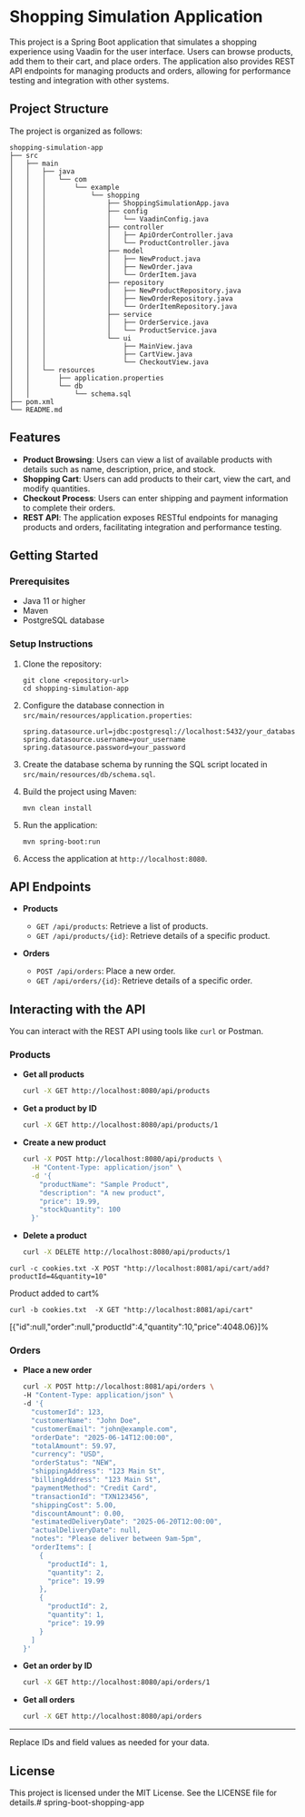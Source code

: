# Shopping Simulation Application

This project is a Spring Boot application that simulates a shopping experience using Vaadin for the user interface. Users can browse products, add them to their cart, and place orders. The application also provides REST API endpoints for managing products and orders, allowing for performance testing and integration with other systems.

## Project Structure

The project is organized as follows:

```
shopping-simulation-app
├── src
│   ├── main
│   │   ├── java
│   │   │   └── com
│   │   │       └── example
│   │   │           └── shopping
│   │   │               ├── ShoppingSimulationApp.java
│   │   │               ├── config
│   │   │               │   └── VaadinConfig.java
│   │   │               ├── controller
│   │   │               │   ├── ApiOrderController.java
│   │   │               │   └── ProductController.java
│   │   │               ├── model
│   │   │               │   ├── NewProduct.java
│   │   │               │   ├── NewOrder.java
│   │   │               │   └── OrderItem.java
│   │   │               ├── repository
│   │   │               │   ├── NewProductRepository.java
│   │   │               │   ├── NewOrderRepository.java
│   │   │               │   └── OrderItemRepository.java
│   │   │               ├── service
│   │   │               │   ├── OrderService.java
│   │   │               │   └── ProductService.java
│   │   │               └── ui
│   │   │                   ├── MainView.java
│   │   │                   ├── CartView.java
│   │   │                   └── CheckoutView.java
│   │   └── resources
│   │       ├── application.properties
│   │       └── db
│   │           └── schema.sql
├── pom.xml
└── README.md
```

## Features

- **Product Browsing**: Users can view a list of available products with details such as name, description, price, and stock.
- **Shopping Cart**: Users can add products to their cart, view the cart, and modify quantities.
- **Checkout Process**: Users can enter shipping and payment information to complete their orders.
- **REST API**: The application exposes RESTful endpoints for managing products and orders, facilitating integration and performance testing.

## Getting Started

### Prerequisites

- Java 11 or higher
- Maven
- PostgreSQL database

### Setup Instructions

1. Clone the repository:
   ```
   git clone <repository-url>
   cd shopping-simulation-app
   ```

2. Configure the database connection in `src/main/resources/application.properties`:
   ```
   spring.datasource.url=jdbc:postgresql://localhost:5432/your_database
   spring.datasource.username=your_username
   spring.datasource.password=your_password
   ```

3. Create the database schema by running the SQL script located in `src/main/resources/db/schema.sql`.

4. Build the project using Maven:
   ```
   mvn clean install
   ```

5. Run the application:
   ```
   mvn spring-boot:run
   ```

6. Access the application at `http://localhost:8080`.

## API Endpoints

- **Products**
  - `GET /api/products`: Retrieve a list of products.
  - `GET /api/products/{id}`: Retrieve details of a specific product.

- **Orders**
  - `POST /api/orders`: Place a new order.
  - `GET /api/orders/{id}`: Retrieve details of a specific order.

## Interacting with the API

You can interact with the REST API using tools like `curl` or Postman.

### Products

- **Get all products**
  ```sh
  curl -X GET http://localhost:8080/api/products
  ```

- **Get a product by ID**
  ```sh
  curl -X GET http://localhost:8080/api/products/1
  ```

- **Create a new product**
  ```sh
  curl -X POST http://localhost:8080/api/products \
    -H "Content-Type: application/json" \
    -d '{
      "productName": "Sample Product",
      "description": "A new product",
      "price": 19.99,
      "stockQuantity": 100
    }'
  ```

- **Delete a product**
  ```sh
  curl -X DELETE http://localhost:8080/api/products/1
  ```

```
curl -c cookies.txt -X POST "http://localhost:8081/api/cart/add?productId=4&quantity=10"
```
Product added to cart%
                                                             
```
curl -b cookies.txt  -X GET "http://localhost:8081/api/cart"
```

[{"id":null,"order":null,"productId":4,"quantity":10,"price":4048.06}]%     

### Orders

- **Place a new order**
  ```sh
  curl -X POST http://localhost:8081/api/orders \
  -H "Content-Type: application/json" \
  -d '{
    "customerId": 123,
    "customerName": "John Doe",
    "customerEmail": "john@example.com",
    "orderDate": "2025-06-14T12:00:00",
    "totalAmount": 59.97,
    "currency": "USD",
    "orderStatus": "NEW",
    "shippingAddress": "123 Main St",
    "billingAddress": "123 Main St",
    "paymentMethod": "Credit Card",
    "transactionId": "TXN123456",
    "shippingCost": 5.00,
    "discountAmount": 0.00,
    "estimatedDeliveryDate": "2025-06-20T12:00:00",
    "actualDeliveryDate": null,
    "notes": "Please deliver between 9am-5pm",
    "orderItems": [
      {
        "productId": 1,
        "quantity": 2,
        "price": 19.99
      },
      {
        "productId": 2,
        "quantity": 1,
        "price": 19.99
      }
    ]
  }'
  ```

- **Get an order by ID**
  ```sh
  curl -X GET http://localhost:8080/api/orders/1
  ```

- **Get all orders**
  ```sh
  curl -X GET http://localhost:8080/api/orders
  ```

---

Replace IDs and field values as needed for your data.


## License

This project is licensed under the MIT License. See the LICENSE file for details.# spring-boot-shopping-app
